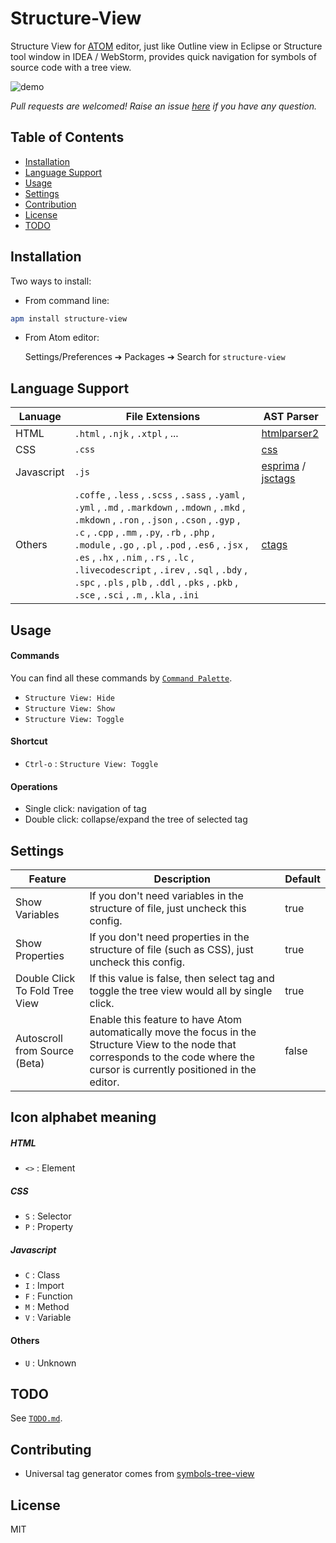 # Structure-View
Structure View for [ATOM](https://atom.io/) editor, just like Outline view in Eclipse or Structure tool window in IDEA / WebStorm, provides quick navigation for symbols of source code with a tree view.

![demo](https://user-images.githubusercontent.com/8896124/30044182-61ee94c6-922e-11e7-8181-10122681a1d9.gif)

*Pull requests are welcomed! Raise an issue [here](https://github.com/alibaba/structure-view/issues) if you have any question.*

## Table of Contents

- [Installation](#installation)
- [Language Support](#language-support)
- [Usage](#usage)
- [Settings](#settings)
- [Contribution](#contribution)
- [License](#license)
- [TODO](#todo)




## Installation

Two ways to install:

- From command line:

```bash
apm install structure-view
```

- From Atom editor:

  Settings/Preferences ➔ Packages ➔ Search for `structure-view`




## Language Support

| Lanuage    | File Extensions                          | AST Parser                               |
| ---------- | ---------------------------------------- | ---------------------------------------- |
| HTML       | `.html` , `.njk` , `.xtpl` , ...         | [htmlparser2](https://github.com/fb55/htmlparser2) |
| CSS        | `.css`                                   | [css](https://github.com/reworkcss/css)  |
| Javascript | `.js`                                    | [esprima](http://esprima.org/) / [jsctags](https://github.com/ramitos/jsctags) |
| Others     | `.coffe` , `.less` , `.scss` , `.sass` , `.yaml` , `.yml` , `.md` , `.markdown` , `.mdown` , `.mkd` , `.mkdown` , `.ron` , `.json` , `.cson` , `.gyp` , `.c` , `.cpp` , `.mm` , `.py`, `.rb` , `.php` , `.module` , `.go` , `.pl` , `.pod` , `.es6` , `.jsx` , `.es` , `.hx` , `.nim` , `.rs` , `.lc` , `.livecodescript` , `.irev` , `.sql` , `.bdy` , `.spc` , `.pls` , `plb` , `.ddl` , `.pks` , `.pkb` , `.sce` , `.sci` , `.m` , `.kla` , `.ini` | [ctags](http://ctags.sourceforge.net/)   |



## Usage

#### Commands

You can find all these commands by [`Command Palette`](http://flight-manual.atom.io/getting-started/sections/atom-basics/).

- `Structure View: Hide`
- `Structure View: Show`
- `Structure View: Toggle`

#### Shortcut

- `Ctrl-o` : `Structure View: Toggle`

#### Operations

- Single click: navigation of tag
- Double click: collapse/expand the tree of selected tag




## Settings

| Feature                        | Description                              | Default |
| ------------------------------ | ---------------------------------------- | ------- |
| Show Variables                 | If you don't need variables in the structure of file, just uncheck this config. | true    |
| Show Properties                | If you don't need properties in the structure of file (such as CSS), just uncheck this config. | true    |
| Double Click To Fold Tree View | If this value is false, then select tag and toggle the tree view would all by single click. | true    |
| Autoscroll from Source (Beta)  | Enable this feature to have Atom automatically move the focus in the Structure View to the node that corresponds to the code where the cursor is currently positioned in the editor. | false   |



## Icon alphabet meaning

##### HTML

- `<>` : Element

##### CSS

- `S` : Selector
- `P` : Property

##### Javascript

- `C` : Class
- `I` : Import
- `F` : Function
- `M` : Method
- `V` : Variable

#### Others

- `U` : Unknown



## TODO

See [`TODO.md`](./TODO.md).



## Contributing

- Universal tag generator comes from [symbols-tree-view](https://github.com/xndcn/symbols-tree-view)




## License

MIT
